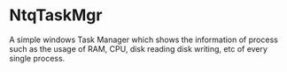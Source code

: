 # NtqTaskMgr
A simple windows Task Manager which shows the information of process such as the usage of RAM, CPU, disk reading disk writing, etc of every single process.
